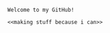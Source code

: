                                                                         Welcome to my GitHub!
                                                                    <<making stuff because i can>>
